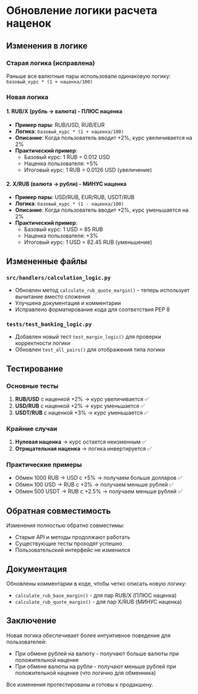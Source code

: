 # Обновление логики расчета наценок

## Изменения в логике

### Старая логика (исправлена)
Раньше все валютные пары использовали одинаковую логику: `базовый_курс * (1 + наценка/100)`

### Новая логика

#### 1. RUB/X (рубль → валюта) - ПЛЮС наценка
- **Пример пары**: RUB/USD, RUB/EUR
- **Логика**: `базовый_курс * (1 + наценка/100)`
- **Описание**: Когда пользователь вводит +2%, курс увеличивается на 2%
- **Практический пример**:
  - Базовый курс: 1 RUB = 0.012 USD
  - Наценка пользователя: +5%
  - Итоговый курс: 1 RUB = 0.0126 USD (увеличение)

#### 2. X/RUB (валюта → рубли) - МИНУС наценка
- **Пример пары**: USD/RUB, EUR/RUB, USDT/RUB
- **Логика**: `базовый_курс * (1 - наценка/100)`
- **Описание**: Когда пользователь вводит +2%, курс уменьшается на 2%
- **Практический пример**:
  - Базовый курс: 1 USD = 85 RUB
  - Наценка пользователя: +3%
  - Итоговый курс: 1 USD = 82.45 RUB (уменьшение)

## Измененные файлы

### `src/handlers/calculation_logic.py`
- Обновлен метод `calculate_rub_quote_margin()` - теперь использует вычитание вместо сложения
- Улучшена документация и комментарии
- Исправлено форматирование кода для соответствия PEP 8

### `tests/test_banking_logic.py`
- Добавлен новый тест `test_margin_logic()` для проверки корректности логики
- Обновлен `test_all_pairs()` для отображения типа логики

## Тестирование

### Основные тесты
1. **RUB/USD** с наценкой +2% → курс увеличивается ✅
2. **USD/RUB** с наценкой +2% → курс уменьшается ✅
3. **USDT/RUB** с наценкой +3% → курс уменьшается ✅

### Крайние случаи
1. **Нулевая наценка** → курс остается неизменным ✅
2. **Отрицательная наценка** → логика инвертируется ✅

### Практические примеры
- Обмен 1000 RUB → USD с +5% → получаем больше долларов ✅
- Обмен 100 USD → RUB с +3% → получаем меньше рублей ✅
- Обмен 500 USDT → RUB с +2.5% → получаем меньше рублей ✅

## Обратная совместимость

Изменения полностью обратно совместимы:
- Старые API и методы продолжают работать
- Существующие тесты проходят успешно
- Пользовательский интерфейс не изменился

## Документация

Обновлены комментарии в коде, чтобы четко описать новую логику:
- `calculate_rub_base_margin()` - для пар RUB/X (ПЛЮС наценка)
- `calculate_rub_quote_margin()` - для пар X/RUB (МИНУС наценка)

## Заключение

Новая логика обеспечивает более интуитивное поведение для пользователей:
- При обмене рублей на валюту - получают больше валюты при положительной наценке
- При обмене валюты на рубли - получают меньше рублей при положительной наценке (что логично для обменника)

Все изменения протестированы и готовы к продакшену.
